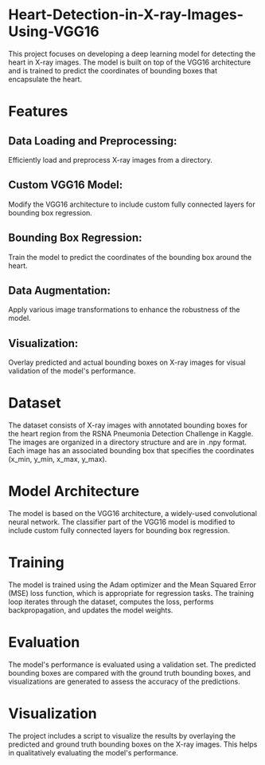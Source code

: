 # Heart-Detection-in-X-ray-Images-Using-VGG16
This project focuses on developing a deep learning model for detecting the heart in X-ray images. The model is built on top of the VGG16 architecture and is trained to predict the coordinates of bounding boxes that encapsulate the heart. 

# Features
## Data Loading and Preprocessing: 
Efficiently load and preprocess X-ray images from a directory.
## Custom VGG16 Model: 
Modify the VGG16 architecture to include custom fully connected layers for bounding box regression.
## Bounding Box Regression: 
Train the model to predict the coordinates of the bounding box around the heart.
## Data Augmentation: 
Apply various image transformations to enhance the robustness of the model.
## Visualization: 
Overlay predicted and actual bounding boxes on X-ray images for visual validation of the model's performance.

# Dataset
The dataset consists of X-ray images with annotated bounding boxes for the heart region from the RSNA Pneumonia Detection Challenge in Kaggle. The images are organized in a directory structure and are in .npy format. Each image has an associated bounding box that specifies the coordinates (x_min, y_min, x_max, y_max).

# Model Architecture
The model is based on the VGG16 architecture, a widely-used convolutional neural network. The classifier part of the VGG16 model is modified to include custom fully connected layers for bounding box regression.

# Training
The model is trained using the Adam optimizer and the Mean Squared Error (MSE) loss function, which is appropriate for regression tasks. The training loop iterates through the dataset, computes the loss, performs backpropagation, and updates the model weights. 

# Evaluation
The model's performance is evaluated using a validation set. The predicted bounding boxes are compared with the ground truth bounding boxes, and visualizations are generated to assess the accuracy of the predictions.

# Visualization
The project includes a script to visualize the results by overlaying the predicted and ground truth bounding boxes on the X-ray images. This helps in qualitatively evaluating the model's performance.
